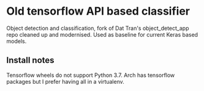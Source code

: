 # Old tensorflow API based classifier 

Object detection and classification, fork of Dat Tran's object_detect_app repo cleaned up and modernised.
Used as baseline for current Keras based models.


## Install notes

Tensorflow wheels do not support Python 3.7. Arch has tensorflow packages but I
prefer having all in a virtualenv.



